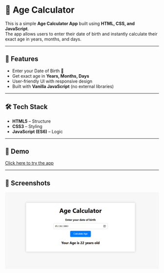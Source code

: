 # 🧮 Age Calculator

This is a simple **Age Calculator App** built using **HTML, CSS, and JavaScript**.  
The app allows users to enter their date of birth and instantly calculate their exact age in years, months, and days.

---

## 🚀 Features
- Enter your Date of Birth 📅  
- Get exact age in **Years, Months, Days**  
- User-friendly UI with responsive design  
- Built with **Vanilla JavaScript** (no external libraries)

---

## 🛠️ Tech Stack
- **HTML5** – Structure  
- **CSS3** – Styling  
- **JavaScript (ES6)** – Logic  

---

## 🚀 Demo
[Click here to try the app](https://satyajit-pradhan522.github.io/age-calculator/)

---

## 📸 Screenshots
![App Screenshot](Age%20Calculator/Screenshot.png)
